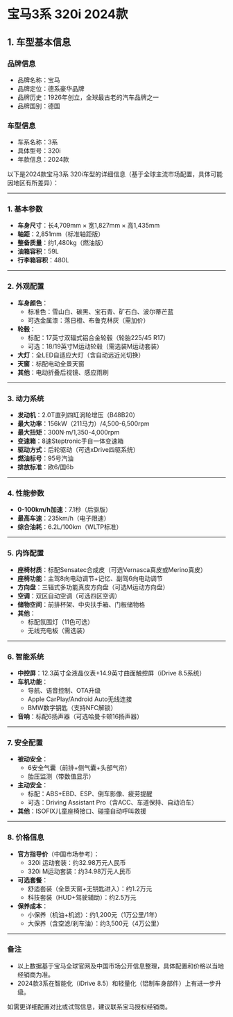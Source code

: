 
# 宝马3系 320i 2024款
## 1. 车型基本信息
### 品牌信息
- 品牌名称：宝马
- 品牌定位：德系豪华品牌
- 品牌历史：1926年创立，全球最古老的汽车品牌之一
- 品牌国别：德国

### 车型信息
- 车系名称：3系
- 具体型号：320i
- 年款信息：2024款

以下是2024款宝马3系 320i车型的详细信息（基于全球主流市场配置，具体可能因地区有所差异）：

---

### **1. 基本参数**
- **车身尺寸**：长4,709mm × 宽1,827mm × 高1,435mm  
- **轴距**：2,851mm（标准轴距版）  
- **整备质量**：约1,480kg（燃油版）  
- **油箱容积**：59L  
- **行李箱容积**：480L  

---

### **2. 外观配置**
- **车身颜色**：  
  - 标准色：雪山白、碳黑、宝石青、矿石白、波尔蒂芒蓝  
  - 可选金属漆：落日橙、布鲁克林灰（需加价）  
- **轮毂**：  
  - 标配：17英寸双辐式铝合金轮毂（轮胎225/45 R17）  
  - 可选：18/19英寸M运动轮毂（需选装M运动套装）  
- **大灯**：全LED自适应大灯（含自动远近光切换）  
- **天窗**：标配电动全景天窗  
- **其他**：电动折叠后视镜、感应雨刷  

---

### **3. 动力系统**
- **发动机**：2.0T直列四缸涡轮增压（B48B20）  
- **最大功率**：156kW（211马力）/4,500-6,500rpm  
- **最大扭矩**：300N·m/1,350-4,000rpm  
- **变速箱**：8速Steptronic手自一体变速箱  
- **驱动方式**：后轮驱动（可选xDrive四驱系统）  
- **燃油标号**：95号汽油  
- **排放标准**：欧6/国6b  

---

### **4. 性能参数**
- **0-100km/h加速**：7.1秒（后驱版）  
- **最高车速**：235km/h（电子限速）  
- **综合油耗**：6.2L/100km（WLTP标准）  

---

### **5. 内饰配置**
- **座椅材质**：标配Sensatec合成皮（可选Vernasca真皮或Merino真皮）  
- **座椅功能**：主驾8向电动调节+记忆、副驾6向电动调节  
- **方向盘**：三辐式多功能真皮方向盘（可选M运动方向盘）  
- **空调**：双区自动空调（可选四区空调）  
- **储物空间**：前排杯架、中央扶手箱、门板储物格  
- **其他**：  
  - 标配氛围灯（11色可选）  
  - 无线充电板（需选装）  

---

### **6. 智能系统**
- **中控屏**：12.3英寸全液晶仪表+14.9英寸曲面触控屏（iDrive 8.5系统）  
- **车机功能**：  
  - 导航、语音控制、OTA升级  
  - Apple CarPlay/Android Auto无线连接  
  - BMW数字钥匙（支持NFC解锁）  
- **音响**：标配6扬声器（可选哈曼卡顿16扬声器）  

---

### **7. 安全配置**
- **被动安全**：  
  - 6安全气囊（前排+侧气囊+头部气帘）  
  - 胎压监测（带数值显示）  
- **主动安全**：  
  - 标配：ABS+EBD、ESP、倒车影像、疲劳提醒  
  - 可选：Driving Assistant Pro（含ACC、车道保持、自动泊车）  
- **其他**：ISOFIX儿童座椅接口、碰撞自动呼叫救援  

---

### **8. 价格信息**
- **官方指导价**（中国市场参考）：  
  - 320i 运动套装：约32.98万元人民币  
  - 320i M运动套装：约34.98万元人民币  
- **可选套餐**：  
  - 舒适套装（全景天窗+无钥匙进入）：约1.2万元  
  - 科技套装（HUD+驾驶辅助）：约2.5万元  
- **保养成本**：  
  - 小保养（机油+机滤）：约1,200元（1万公里/1年）  
  - 大保养（含空滤/刹车油）：约3,500元（4万公里）  

---

### **备注**  
- 以上数据基于宝马全球官网及中国市场公开信息整理，具体配置和价格以当地经销商为准。  
- 2024款3系在智能化（iDrive 8.5）和轻量化（铝制车身部件）上有进一步升级。  

如需更详细配置对比或试驾信息，建议联系宝马授权经销商。
